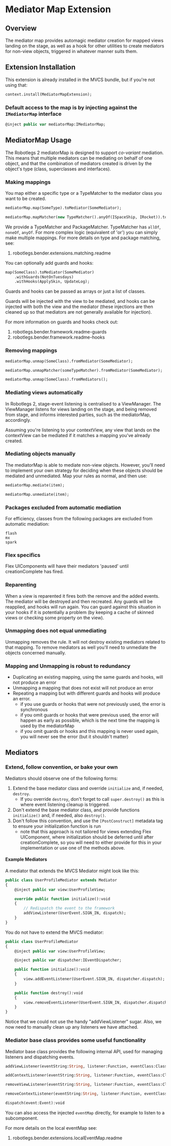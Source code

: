 # Mediator Map Extension

## Overview

The mediator map provides automagic mediator creation for mapped views landing on the stage, as well as a hook for other utilities to create mediators for non-view objects, triggered in whatever manner suits them.

## Extension Installation

This extension is already installed in the MVCS bundle, but if you're not using that:

```haxe
context.install(MediatorMapExtension);
```

### Default access to the map is by injecting against the `IMediatorMap` interface

```haxe
@inject public var mediatorMap:IMediatorMap;
```

## MediatorMap Usage

The Robotlegs 2 mediatorMap is designed to support _co-variant_ mediation. This means that multiple mediators can be mediating on behalf of one object, and that the combination of mediators created is driven by the object's type (class, superclasses and interfaces).

### Making mappings

You map either a specific type or a TypeMatcher to the mediator class you want to be created.

```haxe
mediatorMap.map(SomeType).toMediator(SomeMediator);

mediatorMap.mapMatcher(new TypeMatcher().anyOf(ISpaceShip, IRocket)).toMediator(SpaceCraftMediator);
```

We provide a TypeMatcher and PackageMatcher. TypeMatcher has `allOf`, `noneOf`, `anyOf`. For more complex logic (equivalent of 'or') you can simply make multiple mappings. For more details on type and package matching, see:

1. robotlegs.bender.extensions.matching.readme

You can optionally add guards and hooks:

```haxe
map(SomeClass).toMediator(SomeMediator)
	.withGuards(NotOnTuesdays)
	.withHooks(ApplySkin, UpdateLog);
```

Guards and hooks can be passed as arrays or just a list of classes.	

Guards will be injected with the view to be mediated, and hooks can be injected with both the view and the mediator (these injections are then cleaned up so that mediators are not generally available for injection).

For more information on guards and hooks check out: 

1. robotlegs.bender.framework.readme-guards
2. robotlegs.bender.framework.readme-hooks

### Removing mappings

```haxe
mediatorMap.unmap(SomeClass).fromMediator(SomeMediator);

mediatorMap.unmapMatcher(someTypeMatcher).fromMediator(SomeMediator);

mediatorMap.unmap(SomeClass).fromMediators();
```

### Mediating views automatically

In Robotlegs 2, stage-event listening is centralised to a ViewManager. The ViewManager listens for views landing on the stage, and being removed from stage, and informs interested parties, such as the mediatorMap, accordingly.

Assuming you're listening to your contextView, any view that lands on the contextView can be mediated if it matches a mapping you've already created.

### Mediating objects manually

The mediatorMap is able to mediate non-view objects. However, you'll need to implement your own strategy for deciding when these objects should be mediated and unmediated. Map your rules as normal, and then use:

```haxe
mediatorMap.mediate(item);

mediatorMap.unmediate(item);
```

### Packages excluded from automatic mediation

For efficiency, classes from the following packages are excluded from automatic mediation:

	flash
	mx
	spark

### Flex specifics

Flex UIComponents will have their mediators 'paused' until creationComplete has fired.

### Reparenting

When a view is reparented it fires both the remove and the added events. The mediator will be destroyed and then recreated. Any guards will be reapplied, and hooks will run again. You can guard against this situation in your hooks if it is potentially a problem (by keeping a cache of skinned views or checking some property on the view).

### Unmapping does not equal unmediating

Unmapping removes the rule. It will not destroy existing mediators related to that mapping. To remove mediators as well you'll need to unmediate the objects concerned manually.

### Mapping and Unmapping is robust to redundancy

- Duplicating an existing mapping, using the same guards and hooks, will not produce an error
- Unmapping a mapping that does not exist will not produce an error
- Repeating a mapping but with different guards and hooks will produce an error.
	- if you use guards or hooks that were not previously used, the error is synchronous
	- if you omit guards or hooks that were previous used, the error will happen as early as possible, which is the next time the mapping is used by the mediatorMap
	- if you omit guards or hooks and this mapping is never used again, you will never see the error (but it shouldn't matter)

## Mediators

### Extend, follow convention, or bake your own

Mediators should observe one of the following forms:

1. Extend the base mediator class and override `initialize` and, if needed, `destroy`.
	- If you override `destroy`, don't forget to call `super.destroy()` as this is where event listening cleanup is triggered.
2. Don't extend the base mediator class, and provide functions `initialize()` and, if needed, also `destroy()`.
3. Don't follow this convention, and use the `[PostConstruct]` metadata tag to ensure your initialization function is run
	- note that this approach is not tailored for views extending Flex UIComponent, where initialization should be deferred until after creationComplete, so you will need to either provide for this in your implementation or use one of the methods above.	

#### Example Mediators

A mediator that extends the MVCS Mediator might look like this:

```haxe
public class UserProfileMediator extends Mediator
{
    @inject public var view:UserProfileView;

    override public function initialize():void
    {
        // Redispatch the event to the framework
        addViewListener(UserEvent.SIGN_IN, dispatch);
    }
}
```

You do not have to extend the MVCS mediator:

```haxe
public class UserProfileMediator
{
    @inject public var view:UserProfileView;

    @inject public var dispatcher:IEventDispatcher;

    public function initialize():void
    {
        view.addEventListener(UserEvent.SIGN_IN, dispatcher.dispatch);
    }

    public function destroy():void
    {
        view.removeEventListener(UserEvent.SIGN_IN, dispatcher.dispatch);
    }
}
```

Notice that we could not use the handy "addViewListener" sugar. Also, we now need to manually clean up any listeners we have attached.

### Mediator base class provides some useful functionality

Mediator base class provides the following internal API, used for managing listeners and dispatching events.

```haxe
addViewListener(eventString:String, listener:Function, eventClass:Class = null):void

addContextListener(eventString:String, listener:Function, eventClass:Class = null):void

removeViewListener(eventString:String, listener:Function, eventClass:Class = null):void

removeContextListener(eventString:String, listener:Function, eventClass:Class = null):void

dispatch(event:Event):void
```

You can also access the injected `eventMap` directly, for example to listen to a subcomponent.

For more details on the local eventMap see:

1. robotlegs.bender.extensions.localEventMap.readme
